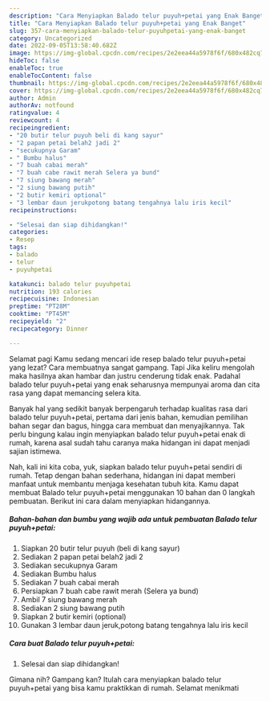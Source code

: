 ```yaml
---
description: "Cara Menyiapkan Balado telur puyuh+petai yang Enak Banget"
title: "Cara Menyiapkan Balado telur puyuh+petai yang Enak Banget"
slug: 357-cara-menyiapkan-balado-telur-puyuhpetai-yang-enak-banget
category: Uncategorized
date: 2022-09-05T13:58:40.682Z
image: https://img-global.cpcdn.com/recipes/2e2eea44a5978f6f/680x482cq70/balado-telur-puyuhpetai-foto-resep-utama.jpg
hideToc: false
enableToc: true
enableTocContent: false
thumbnail: https://img-global.cpcdn.com/recipes/2e2eea44a5978f6f/680x482cq70/balado-telur-puyuhpetai-foto-resep-utama.jpg
cover: https://img-global.cpcdn.com/recipes/2e2eea44a5978f6f/680x482cq70/balado-telur-puyuhpetai-foto-resep-utama.jpg
author: Admin
authorAv: notfound
ratingvalue: 4
reviewcount: 4
recipeingredient:
- "20 butir telur puyuh beli di kang sayur"
- "2 papan petai belah2 jadi 2"
- "secukupnya Garam"
- " Bumbu halus"
- "7 buah cabai merah"
- "7 buah cabe rawit merah Selera ya bund"
- "7 siung bawang merah"
- "2 siung bawang putih"
- "2 butir kemiri optional"
- "3 lembar daun jerukpotong batang tengahnya lalu iris kecil"
recipeinstructions:

- "Selesai dan siap dihidangkan!"
categories:
- Resep
tags:
- balado
- telur
- puyuhpetai

katakunci: balado telur puyuhpetai 
nutrition: 193 calories
recipecuisine: Indonesian
preptime: "PT28M"
cooktime: "PT45M"
recipeyield: "2"
recipecategory: Dinner

---
```



Selamat pagi Kamu sedang mencari ide resep balado telur puyuh+petai yang lezat? Cara membuatnya sangat gampang. Tapi Jika keliru mengolah maka hasilnya akan hambar dan justru cenderung tidak enak. Padahal balado telur puyuh+petai yang enak seharusnya mempunyai aroma dan cita rasa yang dapat memancing selera kita.


Banyak hal yang sedikit banyak berpengaruh terhadap kualitas rasa dari balado telur puyuh+petai, pertama dari jenis bahan, kemudian pemilihan bahan segar dan bagus, hingga cara membuat dan menyajikannya. Tak perlu bingung kalau ingin menyiapkan balado telur puyuh+petai enak di rumah, karena asal sudah tahu caranya maka hidangan ini dapat menjadi sajian istimewa.




Nah, kali ini kita coba, yuk, siapkan balado telur puyuh+petai sendiri di rumah. Tetap dengan bahan sederhana, hidangan ini dapat memberi manfaat untuk membantu menjaga kesehatan tubuh kita. Kamu dapat membuat Balado telur puyuh+petai menggunakan 10 bahan dan 0 langkah pembuatan. Berikut ini cara dalam menyiapkan hidangannya.

<!--inarticleads1-->

##### Bahan-bahan dan bumbu yang wajib ada untuk pembuatan Balado telur puyuh+petai:

1. Siapkan 20 butir telur puyuh (beli di kang sayur)
1. Sediakan 2 papan petai belah2 jadi 2
1. Sediakan secukupnya Garam
1. Sediakan  Bumbu halus
1. Sediakan 7 buah cabai merah
1. Persiapkan 7 buah cabe rawit merah (Selera ya bund)
1. Ambil 7 siung bawang merah
1. Sediakan 2 siung bawang putih
1. Siapkan 2 butir kemiri (optional)
1. Gunakan 3 lembar daun jeruk,potong batang tengahnya lalu iris kecil




<!--inarticleads2-->

##### Cara buat Balado telur puyuh+petai:


1. Selesai dan siap dihidangkan!



Gimana nih? Gampang kan? Itulah cara menyiapkan balado telur puyuh+petai yang bisa kamu praktikkan di rumah. Selamat menikmati
